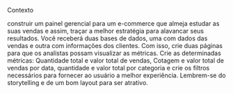 Contexto

construir um painel gerencial para um e-commerce que almeja estudar as suas vendas e assim, traçar a melhor estratégia para alavancar seus resultados.
Você receberá duas bases de dados, uma com dados das vendas e outra com informações dos clientes. Com isso, crie duas páginas para que os analistas possam visualizar as métricas.
Crie as determinadas métricas: Quantidade total e valor total de vendas, Cotagem e valor total de vendas por data, quantidade e valor total por categoria e crie os filtros necessários para fornecer ao usuário a melhor experiência. Lembrem-se do storytelling e de um bom layout para ser atrativo.
